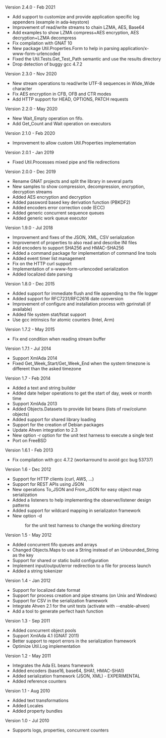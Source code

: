 Version 2.4.0  - Feb 2021
  - Add support to customize and provide application specific log appenders (example in ada-keystore)
  - Improvement of read/write streams to chain LZMA, AES, Base64
  - Add examples to show LZMA compress+AES encryption, AES decryption+LZMA decompress
  - Fix compilation with GNAT 10
  - New package Util.Properties.Form to help in parsing application/x-www-form-urlencoded
  - Fixed the Util.Tests.Get_Test_Path semantic and use the results directory
  - Drop detection of buggy gcc 4.7.2

Version 2.3.0  - Nov 2020
  - New stream operations to read/write UTF-8 sequences in Wide_Wide character
  - Fix AES encryption in CFB, OFB and CTR modes
  - Add HTTP support for HEAD, OPTIONS, PATCH requests

Version 2.2.0  - May 2020
  - New Wait_Empty operation on fifo.
  - Add Get_Count and Wait operation on executors

Version 2.1.0  - Feb 2020
  - Improvement to allow custom Util.Properties implementation

Version 2.0.1  - Jan 2019
  - Fixed Util.Processes mixed pipe and file redirections

Version 2.0.0  - Dec 2019
  - Rename GNAT projects and split the library in several parts
  - New samples to show compression, decompression, encryption, decryption streams
  - Added AES encryption and decryption
  - Added password based key derivation function (PBKDF2)
  - Added encoders error correction code (ECC)
  - Added generic concurrent sequence queues
  - Added generic work queue executor

Version 1.9.0   - Jul 2018
  - Improvement and fixes of the JSON, XML, CSV serialization
  - Improvement of properties to also read and describe INI files
  - Add encoders to support SHA256 and HMAC-SHA256
  - Added a command package for implementation of command line tools
  - Added event timer list management
  - Fix on the HTTP curl support
  - Implementation of x-www-form-urlencoded serialization
  - Added localized date parsing

Version 1.8.0   - Dec 2015
  - Added support for immediate flush and file appending to the file logger
  - Added support for RFC7231/RFC2616 date conversion
  - Improvement of configure and installation process with gprinstall (if available)
  - Added file system stat/fstat support
  - Use gcc intrinsics for atomic counters (Intel, Arm)

Version 1.7.2   - May 2015
  - Fix end condition when reading stream buffer

Version 1.7.1   - Jul 2014
  - Support XmlAda 2014
  - Fixed Get_Week_Start/Get_Week_End when the system timezone is
    different than the asked timezone

Version 1.7     - Feb 2014
  - Added a text and string builder
  - Added date helper operations to get the start of day, week or month time
  - Support XmlAda 2013
  - Added Objects.Datasets to provide list beans (lists of row/column objects)
  - Added support for shared library loading
  - Support for the creation of Debian packages
  - Update Ahven integration to 2.3
  - New option -r <test> option for the unit test harness to execute a single test
  - Port on FreeBSD

Version 1.6.1   - Feb 2013
  - Fix compilation with gcc 4.7.2 (workarround to avoid gcc bug 53737)

Version 1.6     - Dec 2012
  - Support for HTTP clients (curl, AWS, ...)
  - Support for REST APIs using JSON
  - New operations To_JSON and From_JSON for easy object map serialization
  - Added a listeners to help implementing the observer/listener design patterns
  - Added support for wildcard mapping in serializaton framework
  - New option -d <dir> for the unit test harness to change the working directory

Version 1.5     - May 2012
  - Added concurrent fifo queues and arrays
  - Changed Objects.Maps to use a String instead of an Unbounded_String as the key
  - Support for shared or static build configuration
  - Implement input/output/error redirection to a file for process launch
  - Added a string tokenizer

Version 1.4     - Jan 2012
  - Support for localized date format
  - Support for process creation and pipe streams (on Unix and Windows)
  - Support for CSV in the serialization framework
  - Integrate Ahven 2.1 for the unit tests (activate with --enable-ahven)
  - Add a tool to generate perfect hash function

Version 1.3     - Sep 2011
  - Added concurrent object pools
  - Support XmlAda 4.1 (GNAT 2011)
  - Better support to report errors in the serialization framework
  - Optimize Util.Log implementation

Version 1.2	- May 2011
  - Integrates the Ada EL beans framework
  - Added encoders (base16, base64, SHA1, HMAC-SHA1)
  - Added serialization framework (JSON, XML) - EXPERIMENTAL
  - Added reference counters

Version 1.1	- Aug 2010
  - Added text transformations
  - Added Locales
  - Added property bundles

Version 1.0	- Jul 2010
  - Supports logs, properties, concurrent counters
